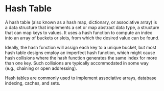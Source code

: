 # Hash Table

A hash table (also known as a hash map, dictionary, or associative array) is a data structure that implements a set or map abstract data type, a structure that can map keys to values. It uses a hash function to compute an index into an array of buckets or slots, from which the desired value can be found.

Ideally, the hash function will assign each key to a unique bucket, but most hash table designs employ an imperfect hash function, which might cause hash collisions where the hash function generates the same index for more than one key. Such collisions are typically accommodated in some way (e.g., chaining or open addressing).

Hash tables are commonly used to implement associative arrays, database indexing, caches, and sets.
